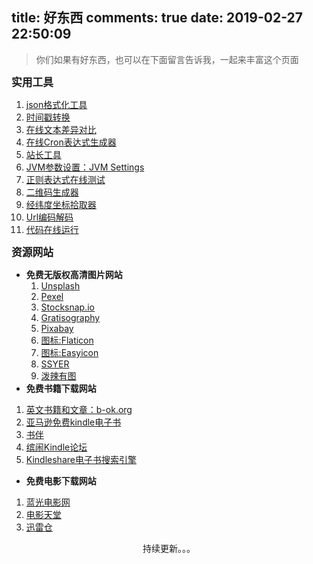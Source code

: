 title: 好东西
comments: true
date: 2019-02-27 22:50:09
---
<!-- HTML方式: 直接在 Markdown 文件中编写 HTML 来调用 -->
<blockquote class="blockquote-center">你们如果有好东西，也可以在下面留言告诉我，一起来丰富这个页面</blockquote>

<big>**实用工具**</big>
1. [json格式化工具](http://www.kjson.com/)
2. [时间戳转换](http://tools.sharejs.com/unixtime.html)
3. [在线文本差异对比](http://www.jq22.com/textDifference)
4. [在线Cron表达式生成器](http://cron.qqe2.com/)
5. [站长工具](http://tool.chinaz.com/)
6. [JVM参数设置：JVM Settings](http://jvmmemory.com/)
7. [正则表达式在线测试](http://tool.chinaz.com/tools/regexgenerate)
8. [二维码生成器](https://cli.im/)
9. [经纬度坐标拾取器](http://api.map.baidu.com/lbsapi/getpoint/index.html)
10. [Url编码解码](https://meyerweb.com/eric/tools/dencoder/)
11. [代码在线运行](https://tool.lu/coderunner/)

<big>**资源网站**</big>
- **免费无版权高清图片网站**
    1. [Unsplash](https://unsplash.com/)
    2. [Pexel](https://www.pexels.com/)
    3. [Stocksnap.io](https://stocksnap.io/)
    4. [Gratisography](https://gratisography.com/)
    5. [Pixabay](https://pixabay.com/)
    6. [图标:Flaticon](https://www.flaticon.com/)
    7. [图标:Easyicon](https://www.easyicon.net/)
    8. [SSYER](https://www.ssyer.com/home)
    9. [泼辣有图](http://www.polayoutu.com/collections)
- **免费书籍下载网站**
1. [英文书籍和文章：b-ok.org](https://b-ok.org/)
2. [亚马逊免费kindle电子书](https://www.amazon.cn/b?ie=UTF8&node=116175071)
3. [书伴](https://bookfere.com/)
4. [缤闹Kindle论坛](http://www.binnao.com/)
5. [Kindleshare电子书搜索引擎](https://sk.kindleshare.cn/)
- **免费电影下载网站**
1. [蓝光电影网](https://www.1080.cn/)
2. [电影天堂](https://www.dytt8.net/)
3. [迅雷仓](https://www.xunleicang.com/)
<center>持续更新。。。<center>